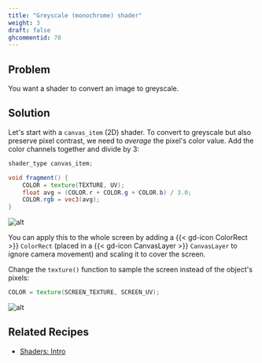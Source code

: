 ```yaml
---
title: "Greyscale (monochrome) shader"
weight: 3
draft: false
ghcommentid: 78
---
```


## Problem

You want a shader to convert an image to greyscale.

## Solution

Let's start with a `canvas_item` (2D) shader. To convert to greyscale but also preserve pixel contrast, we need to _average_ the pixel's color value. Add the color channels together and divide by 3:

```glsl
shader_type canvas_item;

void fragment() {
    COLOR = texture(TEXTURE, UV);
    float avg = (COLOR.r + COLOR.g + COLOR.b) / 3.0;
    COLOR.rgb = vec3(avg);
}
```

![alt](/godot_recipes/img/shader_greyscale01.png)

You can apply this to the whole screen by adding a {{< gd-icon ColorRect >}} `ColorRect` (placed in a {{< gd-icon CanvasLayer >}} `CanvasLayer` to ignore camera movement) and scaling it to cover the screen.

Change the `texture()` function to sample the screen instead of the object's pixels:

```glsl
COLOR = texture(SCREEN_TEXTURE, SCREEN_UV);
```

![alt](/godot_recipes/img/shader_greyscale02.png)

## Related Recipes

- [Shaders: Intro](/godot_recipes/shaders/intro/)
